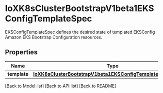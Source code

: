 # IoXK8sClusterBootstrapV1beta1EKSConfigTemplateSpec

EKSConfigTemplateSpec defines the desired state of templated EKSConfig Amazon EKS Bootstrap Configuration resources.
## Properties
Name | Type | Description | Notes
------------ | ------------- | ------------- | -------------
**template** | [**IoXK8sClusterBootstrapV1beta1EKSConfigTemplateSpecTemplate**](IoXK8sClusterBootstrapV1beta1EKSConfigTemplateSpecTemplate.md) |  | 

[[Back to Model list]](../README.md#documentation-for-models) [[Back to API list]](../README.md#documentation-for-api-endpoints) [[Back to README]](../README.md)


